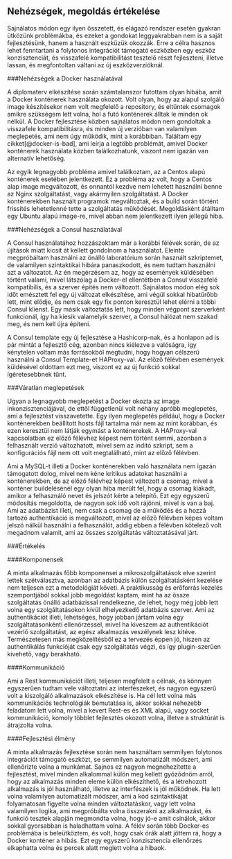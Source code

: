 Nehézségek, megoldás értékelése
-------------------------------

Sajnálatos módon egy ilyen összetett, és elágazó rendszer esetén gyakran ütközünk problémákba, és ezeket a gondokat leggyakrabban nem is a saját fejlesztésünk, hanem a használt eszküzük okozzák. Erre a célra hasznos lehet fenntartani a folytonos integrációt támogató eszközben egy eszköz konzisztenciát, és visszafelé kompatibilitást tesztelő részt fejleszteni, illetve lassan, és megfontoltan váltani az új eszközverzióknál.

###Nehézségek a Docker használatával

A diplomaterv elkészítése során számtalanszor futottam olyan hibába, amit a Docker konténerek használata okozott. Volt olyan, hogy az alapul szolgáló image készítésekor nem volt megfelelő a repository, és eltűntek csomagok amikre szükségem lett volna, hol a futó konténerek álltak le minden ok nélkül. A Docker fejlesztése közben sajnálatos módon nem gondoltak a visszafele kompatibilitásra, és minden új verzióban van valamilyen meglepetés, ami nem úgy működik, mint a korábbiban. Találtam egy cikket[@docker-is-bad], ami leírja a legtöbb problémát, amivel Docker konténerek használata közben találkozhatunk, viszont nem igazán van alternatív lehetőség.

Az egyik legnagyobb probléma amivel találkoztam, az a Centos alapú konténerek esetében jelentkezett. Ez a probléma az volt, hogy a Centos alap image megváltozott, és onnantól kezdve nem lehetett használni benne az Nginx szolgáltatást, vagy akármyilen szolgáltatást. A Docker konténerekben használt programok megváltoztak, és a build során történt frissítés lehetetlenné tette a szolgáltatás működését. Megoldásként átálltam egy Ubuntu alapú image-re, mivel abban nem jelentkezett ilyen jellegű hiba.

###Nehézségek a Consul használatával

A Consul használatához hozzászoktam már a korábbi félévek során, de az újítások miatt kicsit át kellett gondolnom a használatot. Eleinte megpróbáltam használni az önálló laboratórium során használt szkriptemet, de valamilyen szintaktikai hibára panaszkodott, és nem tudtam használni azt a változatot. Az én megérzésem az, hogy az események küldésében történt valami, mivel látszólag a Docker-el ellentétben a Consul visszafelé kompatibilis, és a szerver építés nem változott. Sajnálatos módon elég sok időt emésztett fel egy új változat elkészítése, ami végül sokkal hibatűrőbb lett, mint elődje, és nem csak egy fix ponton keresztül lehet elérni a többi Consul klienst. Egy másik változtatás lett, hogy minden végpont szerverként funkcionál, így ha kiesik valamelyik szerver, a Consul hálózat nem szakad meg, és nem kell újra építeni.

A Consul template egy új fejlesztése a Hashicorp-nak, és a honlapon ad is pár mintát a fejlesztő cég, azonban nincs kiélezve a valóságra, így kénytelen voltam más forrásokból megtudni, hogy hogyan célszerű használni a Consul Template-et HAProxy-val. Az előző félévben események küldésével oldottam ezt meg, viszont ez az új funkció sokkal ígéretesebbnek tűnt.

###Váratlan meglepetések

Ugyan a legnagyobb meglepetést a Docker okozta az image inkonzisztenciájával, de ettől függetlenül volt néhány apróbb meglepetés, ami a fejlesztést visszavetette. Egy ilyen meglepetés például, hogy a Docker konténerekben beállított hosts fájl tartalma már nem az mint korábban, és ezen keresztül nem látják egymást a konténerekek. A HAProxy-val kapcsolatban ez előző félévhez képest nem történt semmi, azonban a felhasznált verzió változhatott, mivel sem az indító szkript, sem a konfigurációs fájl nem ott volt megtalálható, mint az előző félévben.

Ami a MySQL-t illeti a Docker konténerekben való használata nem igazán támogatott dolog, mivel nem kéne kritikus adatokat használni a konténerekben, de az előző félévhez képest változott a csomag, mivel a konténer buildelésénél egy olyan hiba merült fel, hogy a csomag kiakadt, amikor a felhasználó nevet és jelszót kérte a telepítő. Ezt egy egyszerű módosítás megoldotta, de nagyon sok idő volt rájönni, mivel is van a baj.
Ami az adatbázist illeti, nem csak a csomag de a működés és a hozzá tartozó authentikáció is megváltozott, mivel az előző félévben képes voltam jelszó nálkül használni a felhasználót, addig ebben a félévben kötelező volt megadnom valamit, ami az összes szolgáltatás változtatásával járt.

###Értékelés

####Komponensek

A minta alkalmazás főbb komponensei a mikroszolgáltatások elve szerint lettek szétválasztva, azonban az adatbázis külön szolgáltatásként kezelése nem teljesen ezt a metodológiát követi. A praktikusság és erőforrás kezelés szempontjából sokkal jobb megoldást kaptam, mint ha az össze szolgáltatás önálló adatbázissal rendelkezne, de lehet, hogy még jobb lett volna egy szolgáltatásokon kívül elhelyezkedő adatbázis szerver.
Ami az authentikációt illeti, lehetséges, hogy jobban jártam volna egy szolgáltatásonkénti ellenörzéssel, mivel ha kiveszem az authentikációt vezérlő szolgáltatást, az egész alkalmazás veszélynek lesz kitéve. Természetesen más megközelítésből ez a tervezés éppen jó, hiszen az authentikálás funkcióját csak egy szolgáltatás végzi, és így plugin-szerűen kivehető, vagy berakható.

####Kommunikáció

Ami a Rest kommunikációt illeti, teljesen megfelelt a célnak, és könnyen egyszerűen tudtam vele változtatni az interfészeket, és nagyon egyszerű volt a kiszolgáló alkalmazások elkészítése is. Ha cél lett volna más kommunikációs technológiák bemutatása is, akkor sokkal nehezebb feladatom lett volna, mivel a kevert Rest-es és XML alapú, vagy socket kommunikáció, komoly többlet fejlesztés okozott volna, illetve a struktúrát is átrajzolta volna.

####Fejlesztési élmény

A minta alkalmazás fejlesztése során nem használtam semmilyen folytonos integrációt támogató eszközt, se semmilyen automatizált módszert, ami ellenőrizte volna a munkámat. Sajnos ez nagyon megnehezítette a fejlesztést, mivel minden alkalommal külön meg kellett győződnöm arról, hogy az alkalmazás minden eleme külön elkészíthető, és a létrehozott alkalmazás is jól használható, illetve az interfészek is jól működnek. Ha lett volna valamilyen automatizált módszer, ami a kód szintaktikáját folyamatosan figyelte volna minden változtatáskor, vagy lett volna valamilyen logika, ami megpróbálta volna összerakni az alkalmazást, és funkció tesztek alapján megmondta volna, hogy jó-e amit csinálok, akkor sokkal gyorsabban is haladhattam volna. A félév során több Docker-es problémába is beleütköztem, és volt, hogy csak órák alatt jöttem rá, hogy a Docker konténer a hibás. Ezt egy egyszerű konzisztencia ellenőrzés elkaphatta volna és percek alatt meglett volna a hibaok.
